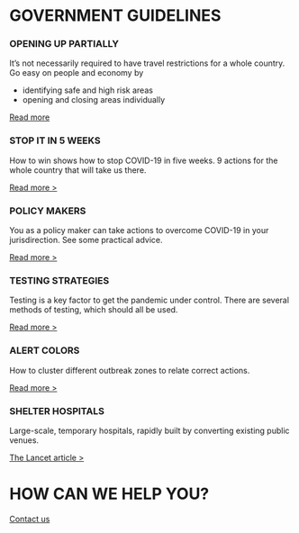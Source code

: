 # GOVERNMENT GUIDELINES

### OPENING UP PARTIALLY

It’s not necessarily required to have travel restrictions for a whole country. Go easy on people and economy by
- identifying safe and high risk areas
- opening and closing areas individually

[Read more](/papers/travel-restrictions-for-limiting-community-disease-spread)

### STOP IT IN 5 WEEKS

How to win shows how to stop COVID-19 in five weeks.
9 actions for the whole country that will take us there.

[Read more >](/how-win)

### POLICY MAKERS

You as a policy maker can take actions to overcome COVID-19 in your jurisdirection.
See some practical advice.

[Read more >](/papers/outbreak-guidelines-for-high-risk-institutions)

### TESTING STRATEGIES

Testing is a key factor to get the pandemic under control. There are several methods of testing, which should all be used.

[Read more >](/static/5b68a4e4a2772c2a206180a1/t/5e625e4fbfeb8e41eab404c5/1583504975539/MassiveTesting.pdf)

### ALERT COLORS

How to cluster different outbreak zones to relate correct actions.

[Read more >](/static/5e7b914b3b5f9a42199b3337/t/5e8a288d138b9761efb337f3/1586112654619/Alert_color_codes.pdf)

### SHELTER HOSPITALS

Large-scale, temporary hospitals, rapidly built by converting existing public venues.

[The Lancet article >](https://www.thelancet.com/journals/lancet/article/PIIS0140-6736(20)30744-3/fulltext)

# HOW CAN WE HELP YOU?

[Contact us](/contact)
